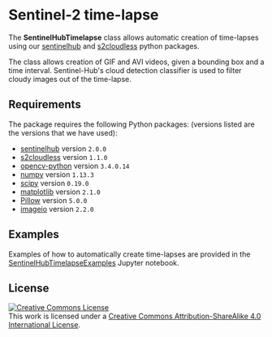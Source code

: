 # Sentinel-2 time-lapse

The **SentinelHubTimelapse** class allows automatic creation of
time-lapses using our [sentinelhub](https://github.com/sentinel-hub/sentinelhub-py) and
[s2cloudless](https://github.com/sentinel-hub/sentinel2-cloud-detector) python packages.

The class allows creation of GIF and AVI videos, given a bounding box and
a time interval. Sentinel-Hub's cloud detection classifier is used to
filter cloudy images out of the time-lapse.

## Requirements

The package requires the following Python packages: (versions listed are
 the versions that we have used):

* [sentinelhub](https://pypi.python.org/pypi/sentinelhub) version `2.0.0`
* [s2cloudless](https://pypi.python.org/pypi/s2cloudless) version `1.1.0`
* [opencv-python](https://pypi.python.org/pypi/opencv-python) version `3.4.0.14`
* [numpy](https://pypi.python.org/pypi/numpy) version `1.13.3`
* [scipy](https://pypi.python.org/pypi/scipy) version `0.19.0`
* [matplotlib](https://matplotlib.org) version `2.1.0`
* [Pillow](https://pypi.python.org/pypi/Pillow) version `5.0.0`
* [imageio](https://pypi.python.org/pypi/imageio) version `2.2.0`

## Examples

Examples of how to automatically create time-lapses are provided in
the [SentinelHubTimelapseExamples](./SentinelHubTimelapseExamples.ipynb)
 Jupyter notebook.

## License

<a rel="license" href="http://creativecommons.org/licenses/by-sa/4.0/">
<img alt="Creative Commons License" style="border-width:0" src="https://i.creativecommons.org/l/by-sa/4.0/88x31.png" /></a>
<br />
This work is licensed under a <a rel="license" href="http://creativecommons.org/licenses/by-sa/4.0/">Creative Commons Attribution-ShareAlike 4.0 International License</a>.
